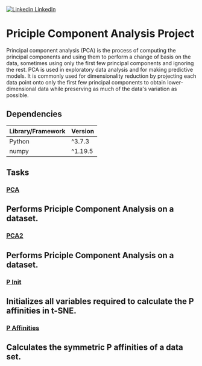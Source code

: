 [![Linkedin](https://i.stack.imgur.com/gVE0j.png) LinkedIn](https://www.linkedin.com/in/AnthonyArmoursProfile)

# Priciple Component Analysis Project
Principal component analysis (PCA) is the process of computing the principal components and using them to perform a change of basis on the data, sometimes using only the first few principal components and ignoring the rest. PCA is used in exploratory data analysis and for making predictive models. It is commonly used for dimensionality reduction by projecting each data point onto only the first few principal components to obtain lower-dimensional data while preserving as much of the data's variation as possible.

## Dependencies
| Library/Framework  | Version |
| ------------------ | ------- |
| Python             | ^3.7.3  |
| numpy              | ^1.19.5 |

## Tasks

### [PCA](https://github.com/AnthonyArmour/holbertonschool-machine_learning/blob/master/unsupervised_learning/0x00-dimensionality_reduction/0-pca.py "PCA")

Performs Priciple Component Analysis on a dataset.
---

### [PCA2](https://github.com/AnthonyArmour/holbertonschool-machine_learning/blob/master/unsupervised_learning/0x00-dimensionality_reduction/1-pca.py "PCA2")

Performs Priciple Component Analysis on a dataset.
---

### [P Init](https://github.com/AnthonyArmour/holbertonschool-machine_learning/blob/master/unsupervised_learning/0x00-dimensionality_reduction/2-P_init.py "P Init")

Initializes all variables required to calculate the P affinities in t-SNE.
---

### [P Affinities](https://github.com/AnthonyArmour/holbertonschool-machine_learning/blob/master/unsupervised_learning/0x00-dimensionality_reduction/4-P_affinities.py "P Affinities")

Calculates the symmetric P affinities of a data set.
---

